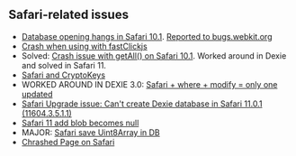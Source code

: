 ## Safari-related issues

* [Database opening hangs in Safari 10.1](https://github.com/dexie/Dexie.js/issues/508). [Reported to bugs.webkit.org](https://bugs.webkit.org/show_bug.cgi?id=171049)
* [Crash when using with fastClickjs](https://github.com/dexie/Dexie.js/issues/559)
* Solved: [Crash issue with getAll() on Safari 10.1](https://github.com/dexie/Dexie.js/issues/565). Worked around in Dexie and solved in Safari 11.
* [Safari and CryptoKeys](https://github.com/dexie/Dexie.js/issues/585)
* WORKED AROUND IN DEXIE 3.0: [Safari + where + modify = only one updated](https://github.com/dexie/Dexie.js/issues/594) 
* [Safari Upgrade issue: Can't create Dexie database in Safari 11.0.1 (11604.3.5.1.1)](https://github.com/dexie/Dexie.js/issues/616)
* [Safari 11 add blob becomes null](https://github.com/dexie/Dexie.js/issues/618)
* MAJOR: [Safari save Uint8Array in DB](https://github.com/dexie/Dexie.js/issues/656)
* [Chrashed Page on Safari](https://github.com/dexie/Dexie.js/issues/668)

